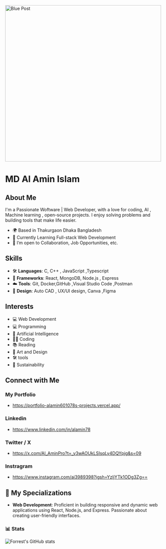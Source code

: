 

<!--
**alamin601078/alamin601078** is a ✨ _special_ ✨ repository because its `README.md` (this file) appears on your GitHub profile.

Here are some ideas to get you started:

- 🔭 I’m currently working on ...
- 🌱 I’m currently learning ...
- 👯 I’m looking to collaborate on ...
- 🤔 I’m looking for help with ...
- 💬 Ask me about ...
- 📫 How to reach me: ...
- 😄 Pronouns: ...
- ⚡ Fun fact: ...
-->

<img src="images/svg/Blue%20Post.svg" alt="Blue Post" height="500">

# MD Al Amin Islam

## About Me
I'm a Passionate Woftware | Web Developer, with a love for coding, AI , Machine learning , open-source projects. I enjoy solving problems and building tools that make life easier.

- 🌍 Based in Thakurgaon Dhaka Bangladesh
- 🌱 Currently Learning Full-stack Web Development
- 💼 I’m open to Collaboration, Job Opportunities, etc.

## Skills

- 🛠️ **Languages**:  C, C++ , JavaScript ,Typescript
- 🔧 **Frameworks**:  React, MongoDB, Node.js , Express
- ☁️ **Tools**:  Git, Docker,GitHub ,Visual Studio Code ,Postman 
- 🎨 **Design**:  Auto CAD , UX/UI design, Canva ,Figma




## Interests
- 💻 Web Development
- 💻 Programming
- 🤖 Artificial Intelligence
- 🧑‍💻 Coding
- 📚 Reading
- 🎨 Art and Design
- 🛠️ tools
- 🌱 Sustainability



## Connect with Me
### My Portfolio 
- https://portfolio-alamin601078s-projects.vercel.app/
### Linkedin
- https://www.linkedin.com/in/alamin78
### Twitter / X
- https://x.com/Al_AminPro?t=_v3wAOUkLSIsqLy4DQYpjg&s=09
### Instragram
- https://www.instagram.com/ai3989398?igsh=YzljYTk1ODg3Zg==



## 📌 My Specializations

- **Web Development**: Proficient in building responsive and dynamic web applications using React, Node.js, and Express. Passionate about creating user-friendly interfaces.


### 📊 Stats

![Forrest's GitHub stats](https://github-readme-stats.vercel.app/api?username=alamin601078&show_icons=true&theme=gruvbox)
